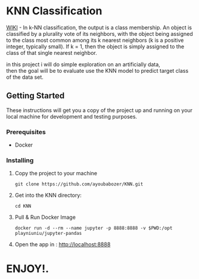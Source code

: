 
# KNN Classification
[WIKI](https://en.wikipedia.org/wiki/K-nearest_neighbors_algorithm) - In k-NN classification, the output is a class membership. An object is classified by a plurality vote of its neighbors, with the object being assigned to the class most common among its k nearest neighbors (k is a positive integer, typically small). If k = 1, then the object is simply assigned to the class of that single nearest neighbor.

in this project i will do simple exploration on an artificially data,  
then the goal will be to evaluate use the KNN model to predict target class of the data set.

## Getting Started

These instructions will get you a copy of the project up and running on your local machine for development and testing purposes.

### Prerequisites

- Docker
 
 ### Installing
 
 1. Copy the project to your machine
 
     ```
     git clone https://github.com/ayoubabozer/KNN.git
     ```
 
 2. Get into the KNN directory:
    
    ```
    cd KNN
     ``` 
 
 3. Pull & Run Docker Image
 
     ```
     docker run -d --rm --name jupyter -p 8888:8888 -v $PWD:/opt playniuniu/jupyter-pandas
     ```
     
 4. Open the app in : [http://localhost:8888](http://localhost:8888)


# ENJOY!.
